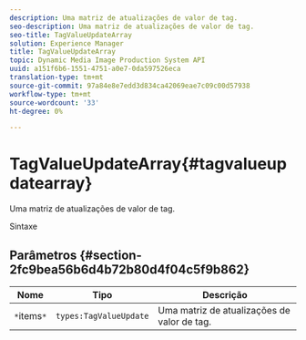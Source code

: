 ```yaml
---
description: Uma matriz de atualizações de valor de tag.
seo-description: Uma matriz de atualizações de valor de tag.
seo-title: TagValueUpdateArray
solution: Experience Manager
title: TagValueUpdateArray
topic: Dynamic Media Image Production System API
uuid: a151f6b6-1551-4751-a0e7-0da597526eca
translation-type: tm+mt
source-git-commit: 97a84e8e7edd3d834ca42069eae7c09c00d57938
workflow-type: tm+mt
source-wordcount: '33'
ht-degree: 0%

---
```



# TagValueUpdateArray{#tagvalueupdatearray}

Uma matriz de atualizações de valor de tag.

Sintaxe

## Parâmetros {#section-2fc9bea56b6d4b72b80d4f04c5f9b862}

| Nome | Tipo | Descrição |
|---|---|---|
| `*`items`*` | `types:TagValueUpdate` | Uma matriz de atualizações de valor de tag. |

